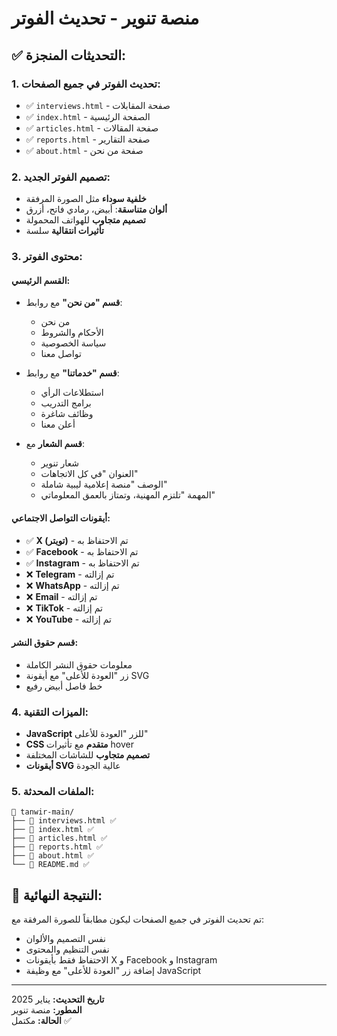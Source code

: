 # منصة تنوير - تحديث الفوتر

## ✅ **التحديثات المنجزة:**

### **1. تحديث الفوتر في جميع الصفحات:**
- ✅ `interviews.html` - صفحة المقابلات
- ✅ `index.html` - الصفحة الرئيسية  
- ✅ `articles.html` - صفحة المقالات
- ✅ `reports.html` - صفحة التقارير
- ✅ `about.html` - صفحة من نحن

### **2. تصميم الفوتر الجديد:**
- **خلفية سوداء** مثل الصورة المرفقة
- **ألوان متناسقة**: أبيض، رمادي فاتح، أزرق
- **تصميم متجاوب** للهواتف المحمولة
- **تأثيرات انتقالية** سلسة

### **3. محتوى الفوتر:**

#### **القسم الرئيسي:**
- **قسم "من نحن"** مع روابط:
  - من نحن
  - الأحكام والشروط
  - سياسة الخصوصية
  - تواصل معنا

- **قسم "خدماتنا"** مع روابط:
  - استطلاعات الرأي
  - برامج التدريب
  - وظائف شاغرة
  - أعلن معنا

- **قسم الشعار** مع:
  - شعار تنوير
  - العنوان "في كل الاتجاهات"
  - الوصف "منصة إعلامية ليبية شاملة"
  - المهمة "تلتزم المهنية، وتمتاز بالعمق المعلوماتي"

#### **أيقونات التواصل الاجتماعي:**
- ✅ **X (تويتر)** - تم الاحتفاظ به
- ✅ **Facebook** - تم الاحتفاظ به  
- ✅ **Instagram** - تم الاحتفاظ به
- ❌ **Telegram** - تم إزالته
- ❌ **WhatsApp** - تم إزالته
- ❌ **Email** - تم إزالته
- ❌ **TikTok** - تم إزالته
- ❌ **YouTube** - تم إزالته

#### **قسم حقوق النشر:**
- معلومات حقوق النشر الكاملة
- زر "العودة للأعلى" مع أيقونة SVG
- خط فاصل أبيض رفيع

### **4. الميزات التقنية:**
- **JavaScript** للزر "العودة للأعلى"
- **CSS متقدم** مع تأثيرات hover
- **تصميم متجاوب** للشاشات المختلفة
- **أيقونات SVG** عالية الجودة

### **5. الملفات المحدثة:**
```
📁 tanwir-main/
├── 📄 interviews.html ✅
├── 📄 index.html ✅
├── 📄 articles.html ✅
├── 📄 reports.html ✅
├── 📄 about.html ✅
└── 📄 README.md ✅
```

## 🎯 **النتيجة النهائية:**
تم تحديث الفوتر في جميع الصفحات ليكون مطابقاً للصورة المرفقة مع:
- نفس التصميم والألوان
- نفس التنظيم والمحتوى
- الاحتفاظ فقط بأيقونات X و Facebook و Instagram
- إضافة زر "العودة للأعلى" مع وظيفة JavaScript

---
**تاريخ التحديث:** يناير 2025  
**المطور:** منصة تنوير  
**الحالة:** مكتمل ✅
